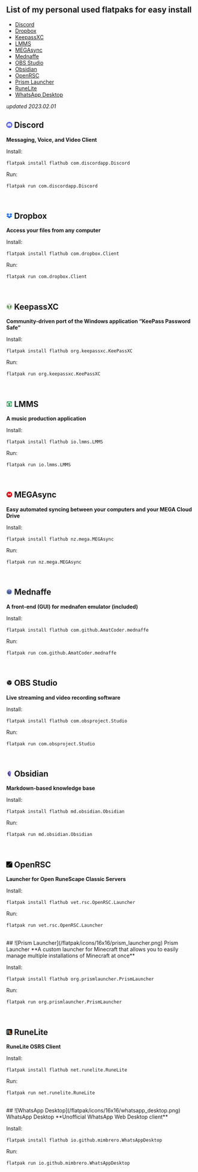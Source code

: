 ## List of my personal used flatpaks for easy install
- [Discord](#-discord)
- [Dropbox](#-dropbox)
- [KeepassXC](#-keepassxc)
- [LMMS](#-lmms)
- [MEGAsync](#-megasync)
- [Mednaffe](#-mednaffe)
- [OBS Studio](#-obs-studio)
- [Obsidian](#-obsidian)
- [OpenRSC](#-openrsc)
- [Prism Launcher](#-prism-launcher)
- [RuneLite](#-runelite)
- [WhatsApp Desktop](#-whatsapp-desktop)

*updated 2023.02.01*
<br>

## ![Discord](/flatpak/icons/16x16/discord.png) Discord
**Messaging, Voice, and Video Client**

Install:

```
flatpak install flathub com.discordapp.Discord
```

Run:

```
flatpak run com.discordapp.Discord
```
<br>

## ![Dropbox](/flatpak/icons/16x16/dropbox.png) Dropbox
**Access your files from any computer**

Install:

```
flatpak install flathub com.dropbox.Client
```

Run:

```
flatpak run com.dropbox.Client
```
<br>

## ![KeepassXC](/flatpak/icons/16x16/keepassxc.png) KeepassXC
**Community-driven port of the Windows application “KeePass Password Safe”**

Install:

```
flatpak install flathub org.keepassxc.KeePassXC
```

Run:

```
flatpak run org.keepassxc.KeePassXC
```
<br>

## ![LMMS](/flatpak/icons/16x16/lmms.png) LMMS
**A music production application**

Install:

```
flatpak install flathub io.lmms.LMMS
```

Run:

```
flatpak run io.lmms.LMMS
```
<br>

## ![MEGAsync](/flatpak/icons/16x16/megasync.png) MEGAsync
**Easy automated syncing between your computers and your MEGA Cloud Drive**

Install:

```
flatpak install flathub nz.mega.MEGAsync
```

Run:

```
flatpak run nz.mega.MEGAsync
```
<br>

## ![Mednaffe](/flatpak/icons/16x16/mednaffe.png) Mednaffe
**A front-end (GUI) for mednafen emulator (included)**

Install:

```
flatpak install flathub com.github.AmatCoder.mednaffe
```

Run:

```
flatpak run com.github.AmatCoder.mednaffe
```
<br>

## ![OBS Studio](/flatpak/icons/16x16/obs_studio.png) OBS Studio
**Live streaming and video recording software**

Install:

```
flatpak install flathub com.obsproject.Studio
```

Run:

```
flatpak run com.obsproject.Studio
```
<br>

## ![Obsidian](/flatpak/icons/16x16/obsidian.png) Obsidian
**Markdown-based knowledge base**

Install:

```
flatpak install flathub md.obsidian.Obsidian
```

Run:

```
flatpak run md.obsidian.Obsidian
```
<br>

## ![OpenRSC](/flatpak/icons/16x16/openrsc.png) OpenRSC
**Launcher for Open RuneScape Classic Servers**

Install:

```
flatpak install flathub vet.rsc.OpenRSC.Launcher
```

Run:

```
flatpak run vet.rsc.OpenRSC.Launcher
```
<br>
## ![Prism Launcher](/flatpak/icons/16x16/prism_launcher.png) Prism Launcher
**A custom launcher for Minecraft that allows you to easily manage multiple installations of Minecraft at once**

Install:

```
flatpak install flathub org.prismlauncher.PrismLauncher
```

Run:

```
flatpak run org.prismlauncher.PrismLauncher
```
<br>

## ![RuneLite](/flatpak/icons/16x16/runelite.png) RuneLite
**RuneLite OSRS Client**

Install:

```
flatpak install flathub net.runelite.RuneLite
```

Run:

```
flatpak run net.runelite.RuneLite
```
<br>
## ![WhatsApp Desktop](/flatpak/icons/16x16/whatsapp_desktop.png) WhatsApp Desktop
**Unofficial WhatsApp Web Desktop client**

Install:

```
flatpak install flathub io.github.mimbrero.WhatsAppDesktop
```

Run:

```
flatpak run io.github.mimbrero.WhatsAppDesktop
```
